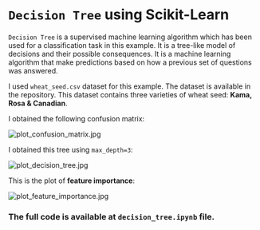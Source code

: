 # `Decision Tree` using Scikit-Learn

`Decision Tree` is a supervised machine learning algorithm which has been used for a classification task in this example. It is a tree-like model of decisions and their possible consequences. It is a machine learning algorithm that make predictions based on how a previous set of questions was answered.

I used `wheat_seed.csv` dataset for this example. The dataset is available in the repository. This dataset contains three varieties of wheat seed: __Kama, Rosa & Canadian__.

I obtained the following confusion matrix:

![plot_confusion_matrix.jpg](https://github.com/randomaccess2023/MG2023/blob/main/Video%2060/plot_confusion_matrix.jpg "plot_confusion_matrix.jpg")

I obtained this tree using `max_depth=3`:

![plot_decision_tree.jpg](https://github.com/randomaccess2023/MG2023/blob/main/Video%2060/plot_decision_tree.jpg "plot_decision_tree.jpg")

This is the plot of __feature importance__:

![plot_feature_importance.jpg](https://github.com/randomaccess2023/MG2023/blob/main/Video%2060/plot_feature_importance.jpg "plot_feature_importance.jpg")

### The full code is available at `decision_tree.ipynb` file.
